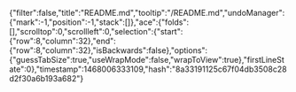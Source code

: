 {"filter":false,"title":"README.md","tooltip":"/README.md","undoManager":{"mark":-1,"position":-1,"stack":[]},"ace":{"folds":[],"scrolltop":0,"scrollleft":0,"selection":{"start":{"row":8,"column":32},"end":{"row":8,"column":32},"isBackwards":false},"options":{"guessTabSize":true,"useWrapMode":false,"wrapToView":true},"firstLineState":0},"timestamp":1468006333109,"hash":"8a33191125c67f04db3508c28d2f30a6b193a682"}